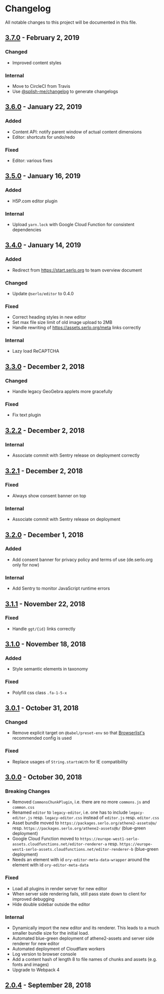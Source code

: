 # Changelog

All notable changes to this project will be documented in this file.

## [3.7.0](https://github.com/serlo/athene2-assets/compare/3.6.0..3.7.0) - February 2, 2019

### Changed

- Improved content styles

### Internal

- Move to CircleCI from Travis
- Use [@splish-me/changelog](https://github.com/splish/changelog) to generate changelogs

## [3.6.0](https://github.com/serlo/athene2-assets/compare/3.5.0..3.6.0) - January 22, 2019

### Added

- Content API: notify parent window of actual content dimensions
- Editor: shortcuts for undo/redo

### Fixed

- Editor: various fixes

## [3.5.0](https://github.com/serlo/athene2-assets/compare/3.4.0..3.5.0) - January 16, 2019

### Added

- H5P.com editor plugin

### Internal

- Upload `yarn.lock` with Google Cloud Function for consistent dependencies

## [3.4.0](https://github.com/serlo/athene2-assets/compare/3.3.0..3.4.0) - January 14, 2019

### Added

- Redirect from <https://start.serlo.org> to team overview document

### Changed

- Update `@serlo/editor` to 0.4.0

### Fixed

- Correct heading styles in new editor
- Set max file size limit of old image upload to 2MB
- Handle rewriting of <https://assets.serlo.org/meta> links correctly

### Internal

- Lazy load ReCAPTCHA

## [3.3.0](https://github.com/serlo/athene2-assets/compare/3.2.2..3.3.0) - December 2, 2018

### Changed

- Handle legacy GeoGebra applets more gracefully

### Fixed

- Fix text plugin

## [3.2.2](https://github.com/serlo/athene2-assets/compare/3.2.1..3.2.2) - December 2, 2018

### Internal

- Associate commit with Sentry release on deployment correctly

## [3.2.1](https://github.com/serlo/athene2-assets/compare/3.2.0..3.2.1) - December 2, 2018

### Fixed

- Always show consent banner on top

### Internal

- Associate commit with Sentry release on deployment

## [3.2.0](https://github.com/serlo/athene2-assets/compare/3.1.1..3.2.0) - December 1, 2018

### Added

- Add consent banner for privacy policy and terms of use (de.serlo.org only for now)

### Internal

- Add Sentry to monitor JavaScript runtime errors

## [3.1.1](https://github.com/serlo/athene2-assets/compare/3.1.0..3.1.1) - November 22, 2018

### Fixed

- Handle `ggt/{id}` links correctly

## [3.1.0](https://github.com/serlo/athene2-assets/compare/3.0.1..3.1.0) - November 18, 2018

### Added

- Style semantic elements in taxonomy

### Fixed

- Polyfill css class `.fa-1-5-x`

## [3.0.1](https://github.com/serlo/athene2-assets/compare/3.0.0..3.0.1) - October 31, 2018

### Changed

- Remove explicit target on `@babel/preset-env` so that [Browserlist's](https://github.com/browserslist/browserslist) recommended config is used

### Fixed

- Replace usages of `String.startsWith` for IE compatibility

## [3.0.0](https://github.com/serlo/athene2-assets/compare/2.0.4..3.0.0) - October 30, 2018

### Breaking Changes

- Removed `CommonsChunkPlugin`, i.e. there are no more `commons.js` and `common.css`
- Renamed `editor` to `legacy-editor`, i.e. one has to include `legacy-editor.js` resp. `legacy-editor.css` instead of `editor.js` resp. `editor.css`
- Asset bundle moved to `https://packages.serlo.org/athene2-assets@a/` resp. `https://packages.serlo.org/athene2-assets@b/` (blue-green deployment)
- Google Cloud Function moved to `https://europe-west1-serlo-assets.cloudfunctions.net/editor-renderer-a` resp. `https://europe-west1-serlo-assets.cloudfunctions.net/editor-renderer-b` (blue-green deployment)
- Needs an element with id `ory-editor-meta-data-wrapper` around the element with id `ory-editor-meta-data`

### Fixed

- Load all plugins in render server for new editor
- When server side rendering fails, still pass state down to client for improved debugging
- Hide double sidebar outside the editor

### Internal

- Dynamically import the new editor and its renderer. This leads to a much smaller bundle size for the initial load.
- Automated blue-green deployment of athene2-assets and server side renderer for new editor
- Automated deployment of Cloudflare workers
- Log version to browser console
- Add a content hash of length 8 to file names of chunks and assets (e.g. fonts and images)
- Upgrade to Webpack 4

## [2.0.4](https://github.com/serlo/athene2-assets/compare/bc6106e006b1633f5e6c15f6af2eef0443d8e81f..2.0.4) - September 28, 2018
